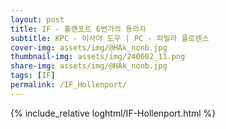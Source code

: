 ```yaml
---
layout: post
title: IF - 홀랜포트 6번가의 용의자
subtitle: KPC - 이사야 도우 | PC - 파빌라 플로렌스
cover-img: assets/img/@HAk_nonb.jpg
thumbnail-img: assets/img/240602_11.png
share-img: assets/img/@HAk_nonb.jpg
tags: [IF]
permalink: /IF_Hollenport/
---
```



{% include_relative loghtml/IF-Hollenport.html %}

